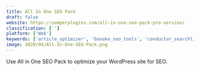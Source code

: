 ```yaml
---
title: All In One SEO Pack
draft: false 
website: https://semperplugins.com/all-in-one-seo-pack-pro-version/
classification: ['']
platform: ['Web']
keywords: ['article_optimizer', 'bavoko_seo_tools', 'conductor_searchlight', 'kudobuzz', 'meta_tags', 'online_utility_readability_calculator', 'plug_in_seo', 'seo_manager', 'wp_meta_seo', 'yoast_plugins', 'yoast_seo']
image: 2020/04/All-In-One-SEO-Pack.png
---
```

Use All in One SEO Pack to optimize your WordPress site for SEO.